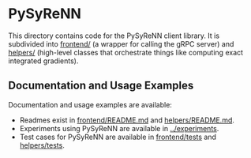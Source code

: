 # PySyReNN
This directory contains code for the PySyReNN client library. It is subdivided
into [frontend/](frontend) (a wrapper for calling the gRPC server) and
[helpers/](helpers) (high-level classes that orchestrate things like computing
exact integrated gradients).

## Documentation and Usage Examples
Documentation and usage examples are available:

- Readmes exist in [frontend/README.md](frontend/README.md) and
  [helpers/README.md](helpers/README.md).
- Experiments using PySyReNN are available in [../experiments](../experiments).
- Test cases for PySyReNN are available in [frontend/tests](frontend/tests) and
  [helpers/tests](helpers/tests).